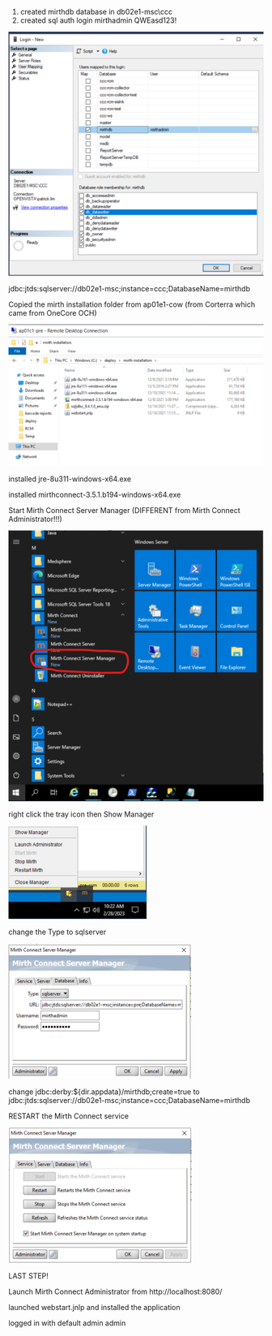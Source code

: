 1. created mirthdb database in db02e1-msc\ccc
2. created sql auth login mirthadmin QWEasd123!

![image.png](/.attachments/image-2637a308-816d-4e8d-86b9-b2d7754f7af7.png)

jdbc:jtds:sqlserver://db02e1-msc;instance=ccc;DatabaseName=mirthdb

Copied the mirth installation folder from ap01e1-cow (from Corterra which came from OneCore OCH)

![image.png](/.attachments/image-38e0ae4a-eb33-485c-a67d-f161c2c7a9fe.png)

installed jre-8u311-windows-x64.exe

installed mirthconnect-3.5.1.b194-windows-x64.exe

Start Mirth Connect Server Manager (DIFFERENT from Mirth Connect Administrator!!!)

![image.png](/.attachments/image-7e8b48be-793f-46a0-bc4a-148bab13e6de.png)

right click the tray icon then Show Manager

![image.png](/.attachments/image-3c220408-8691-4d9c-89e1-d14ed8a22639.png)

change the Type to sqlserver

![image.png](/.attachments/image-8090400a-95ff-4002-a087-de62403853d4.png)

change jdbc:derby:${dir.appdata}/mirthdb;create=true to jdbc:jtds:sqlserver://db02e1-msc;instance=ccc;DatabaseName=mirthdb

RESTART the Mirth Connect service

![image.png](/.attachments/image-4f93bd5c-eec0-481a-bfee-e951fcd21009.png)

LAST STEP!

Launch Mirth Connect Administrator from http://localhost:8080/ 

launched webstart.jnlp and installed the application

logged in with default admin admin
